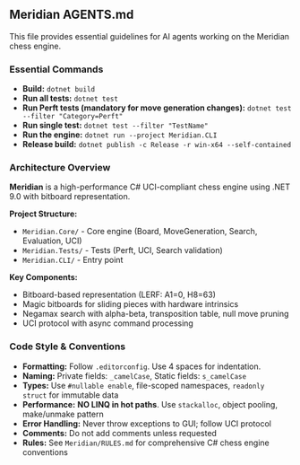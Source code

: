 ## Meridian AGENTS.md

This file provides essential guidelines for AI agents working on the Meridian chess engine.

### Essential Commands

- **Build:** `dotnet build`
- **Run all tests:** `dotnet test`
- **Run Perft tests (mandatory for move generation changes):** `dotnet test --filter "Category=Perft"`
- **Run single test:** `dotnet test --filter "TestName"`
- **Run the engine:** `dotnet run --project Meridian.CLI`
- **Release build:** `dotnet publish -c Release -r win-x64 --self-contained`

### Architecture Overview

**Meridian** is a high-performance C# UCI-compliant chess engine using .NET 9.0 with bitboard representation.

**Project Structure:**
- `Meridian.Core/` - Core engine (Board, MoveGeneration, Search, Evaluation, UCI)
- `Meridian.Tests/` - Tests (Perft, UCI, Search validation)
- `Meridian.CLI/` - Entry point

**Key Components:**
- Bitboard-based representation (LERF: A1=0, H8=63)
- Magic bitboards for sliding pieces with hardware intrinsics
- Negamax search with alpha-beta, transposition table, null move pruning
- UCI protocol with async command processing

### Code Style & Conventions

- **Formatting:** Follow `.editorconfig`. Use 4 spaces for indentation.
- **Naming:** Private fields: `_camelCase`, Static fields: `s_camelCase`
- **Types:** Use `#nullable enable`, file-scoped namespaces, `readonly struct` for immutable data
- **Performance:** **NO LINQ in hot paths**. Use `stackalloc`, object pooling, make/unmake pattern
- **Error Handling:** Never throw exceptions to GUI; follow UCI protocol
- **Comments:** Do not add comments unless requested
- **Rules:** See `Meridian/RULES.md` for comprehensive C# chess engine conventions
